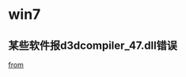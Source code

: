 # win7

## 某些软件报d3dcompiler_47.dll错误
[from](https://support.microsoft.com/en-us/help/4019990/update-for-the-d3dcompiler-47-dll-component-on-windows)
